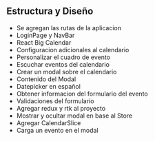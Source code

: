 ## Estructura y Diseño
- Se agregan las rutas de la aplicacion
- LoginPage y NavBar
- React Big Calendar
- Configuracion adicionales al calendario
- Personalizar el cuadro de evento
- Escuchar eventos del calendario
- Crear un modal sobre el calendario
- Contenido del Modal
- Datepicker en español
- Obtener informacion del formulario del evento
- Validaciones del formulario
- Agregar redux y rtk al proyecto
- Mostrar y ocultar modal en base al Store
- Agregar CalendarSlice
- Carga un evento en el modal
